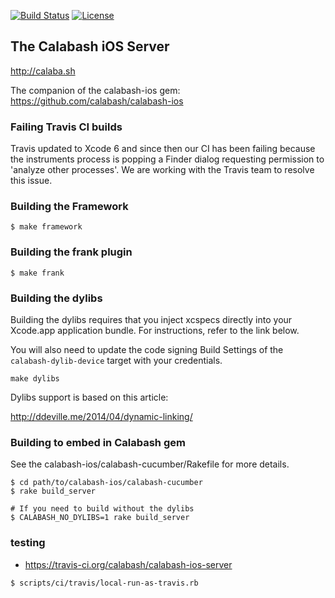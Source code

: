 [![Build Status](https://travis-ci.org/calabash/calabash-ios-server.svg?branch=master)](https://travis-ci.org/calabash/calabash-ios-server)
 [![License](https://go-shields.herokuapp.com/license-Eclipse-blue.png)](http://opensource.org/licenses/EPL-1.0)

## The Calabash iOS Server

http://calaba.sh

The companion of the calabash-ios gem:  https://github.com/calabash/calabash-ios

### Failing Travis CI builds

Travis updated to Xcode 6 and since then our CI has been failing because the instruments process is popping a Finder dialog requesting permission to 'analyze other processes'.  We are working with the Travis team to resolve this issue.

### Building the Framework

```
$ make framework
```

### Building the frank plugin

```
$ make frank
```

### Building the dylibs

Building the dylibs requires that you inject xcspecs directly into your Xcode.app application bundle.  For instructions, refer to the link below.

You will also need to update the code signing Build Settings of the `calabash-dylib-device` target with your credentials.

```
make dylibs
```

Dylibs support is based on this article:

http://ddeville.me/2014/04/dynamic-linking/

### Building to embed in Calabash gem

See the calabash-ios/calabash-cucumber/Rakefile for more details.

```
$ cd path/to/calabash-ios/calabash-cucumber
$ rake build_server

# If you need to build without the dylibs
$ CALABASH_NO_DYLIBS=1 rake build_server
```

### testing

* https://travis-ci.org/calabash/calabash-ios-server

```
$ scripts/ci/travis/local-run-as-travis.rb
```
